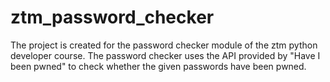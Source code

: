 # ztm_password_checker
The project is created for the password checker module of the ztm python developer course.  The password checker uses the API provided by "Have I been pwned" to check whether the given passwords have been pwned.  
